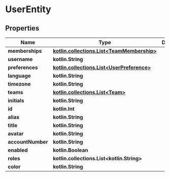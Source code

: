 
# UserEntity

## Properties
Name | Type | Description | Notes
------------ | ------------- | ------------- | -------------
**memberships** | [**kotlin.collections.List&lt;TeamMembership&gt;**](TeamMembership.md) |  | 
**username** | **kotlin.String** |  | 
**preferences** | [**kotlin.collections.List&lt;UserPreference&gt;**](UserPreference.md) |  |  [optional]
**language** | **kotlin.String** |  |  [optional]
**timezone** | **kotlin.String** |  |  [optional]
**teams** | [**kotlin.collections.List&lt;Team&gt;**](Team.md) |  |  [optional]
**initials** | **kotlin.String** |  |  [optional]
**id** | **kotlin.Int** |  |  [optional]
**alias** | **kotlin.String** |  |  [optional]
**title** | **kotlin.String** |  |  [optional]
**avatar** | **kotlin.String** |  |  [optional]
**accountNumber** | **kotlin.String** |  |  [optional]
**enabled** | **kotlin.Boolean** |  |  [optional]
**roles** | **kotlin.collections.List&lt;kotlin.String&gt;** |  |  [optional]
**color** | **kotlin.String** |  |  [optional]



